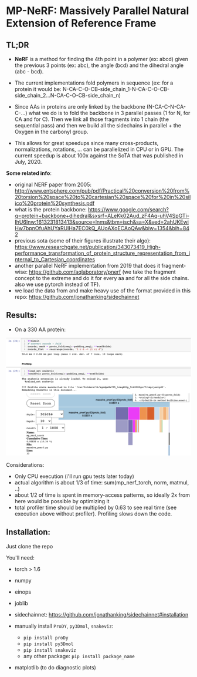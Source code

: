 # MP-NeRF: Massively Parallel Natural Extension of Reference Frame


## TL;DR

* **NeRF** is a method for finding the 4th point in a polymer (ex: abcd) given the previous 3 points (ex: abc), the angle (bcd) and the dihedral angle (abc - bcd).

* The current implementations fold polymers in sequence (ex: for a protein it would be: N-CA-C-O-CB-side_chain_1-N-CA-C-O-CB-side_chain_2...N-CA-C-O-CB-side_chain_n)

* Since AAs in proteins are only linked by the backbone (N-CA-C-N-CA-C-...) what we do is to fold the backbone in 3 parallel passes (1 for N, for CA and for C). Then we link all those fragments into 1 chain (the sequential pass) and then we build all the sidechains in parallel + the Oxygen in the carbonyl group.

* This allows for great speedups since many cross-products, normalizations, rotations, ... can be parallelized in CPU or in GPU.
The current speedup is about 100x against the SoTA that was published in July, 2020. 

**Some related info**:
* original NERF paper from 2005: http://www.entsphere.com/pub/pdf/Practical%20conversion%20from%20torsion%20space%20to%20cartesian%20space%20for%20in%20silico%20protein%20synthesis.pdf
* what is the protein backbone: https://www.google.com/search?q=protein+backbone+dihedral&sxsrf=ALeKk02Aud_zF4Aq-uhV4SpGTi-IhU6Inw:1613231813413&source=lnms&tbm=isch&sa=X&ved=2ahUKEwiHw7bpnOfuAhUYaRUIHa7EC0kQ_AUoAXoECAoQAw&biw=1354&bih=842
* previous sota (some of their figures illustrate their algo): https://www.researchgate.net/publication/343073419_High-performance_transformation_of_protein_structure_representation_from_internal_to_Cartesian_coordinates
* another parallel NeRF implementation from 2019 that does it fragment-wise: https://github.com/aqlaboratory/pnerf (we take the fragment concept to the extreme and do it for every aa and for all the side chains. also we use pytorch instead of TF).
* we load the data from and make heavy use of the format provided in this repo: https://github.com/jonathanking/sidechainnet


## Results: 
* On a 330 AA protein:
<center><img src="experiments/profiler_capture_330.png"></center>

Considerations:
* Only CPU execution (i'll run gpu tests later today)
* actual algorithm is about 1/3 of time: sum(mp_nerf_torch, norm, matmul, ..)
* about 1/2 of time is spent in memory-access patterns, so ideally 2x from here would be possible by optimizing it
* total profiler time should be multiplied by 0.63 to see real time (see execution above without profiler). Profiling slows down the code.


## Installation:

Just clone the repo

You'll need:
* torch > 1.6
* numpy
* einops
* joblib
* sidechainnet: https://github.com/jonathanking/sidechainnet#installation
* manually install `ProDY`, `py3Dmol`, `snakeviz`:
	* `pip install proDy`
	* `pip install py3Dmol`
	* `pip install snakeviz`
	* any other package: `pip install package_name`


* matplotlib (to do diagnostic plots)

